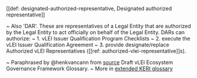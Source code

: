 [[def: designated-authorized-representative, Designated authorized representative]]

~ Also 'DAR'. These are representatives of a Legal Entity that are authorized by the Legal Entity to act officially on behalf of the Legal Entity. DARs can authorize:
~ 1. vLEI Issuer Qualification Program Checklists
~ 2. execute the vLEI Issuer Qualification Agreement
~ 3. provide designate/replace Authorized vLEI Representatives ([[ref: authorized-vlei-representative]]s).

~ Paraphrased by @henkvancann from [source](https://www.gleif.org/vlei/introducing-the-vlei-ecosystem-governance-framework/2022-02-07_verifiable-lei-vlei-ecosystem-governance-framework-glossary-draft-publication_v0.9-draft.pdf) Draft vLEI Ecosystem Governance Framework Glossary.
~ More in <a href="https://weboftrust.github.io/WOT-terms/docs/glossary/designated-authorized-representative">extended KERI glossary</a>
